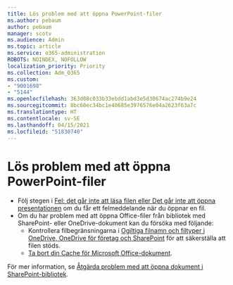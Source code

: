 ```yaml
---
title: Lös problem med att öppna PowerPoint-filer
ms.author: pebaum
author: pebaum
manager: scotv
ms.audience: Admin
ms.topic: article
ms.service: o365-administration
ROBOTS: NOINDEX, NOFOLLOW
localization_priority: Priority
ms.collection: Adm_O365
ms.custom:
- "9001698"
- "5144"
ms.openlocfilehash: 363d08c033b33ebdd1abd3e5d30674ac274b9e24
ms.sourcegitcommit: 8bc60ec34bc1e40685e3976576e04a2623f63a7c
ms.translationtype: HT
ms.contentlocale: sv-SE
ms.lasthandoff: 04/15/2021
ms.locfileid: "51830740"
---
```

# <a name="resolve-issues-opening-powerpoint-files"></a>Lös problem med att öppna PowerPoint-filer

- Följ stegen i [Fel: det går inte att läsa filen eller Det går inte att öppna presentationen](https://support.office.com/article/Error-Can-t-read-file-or-Presentation-cannot-be-opened-7f2f31e2-d4dd-4c1f-9e27-ba6fadf92d44) om du får ett felmeddelande när du öppnar en fil.
- Om du har problem med att öppna Office-filer från bibliotek med SharePoint- eller OneDrive-dokument kan du försöka med följande:
    - Kontrollera filbegränsningarna i [Ogiltiga filnamn och filtyper i OneDrive, OneDrive för företag och SharePoint](https://support.office.com/article/64883a5d-228e-48f5-b3d2-eb39e07630fa) för att säkerställa att filen stöds.
    - [Ta bort din Cache för Microsoft Office-dokument](https://support.office.com/article/b1d3765e-d71b-4bb8-99ca-acd22c42995d).

För mer information, se [Åtgärda problem med att öppna dokument i SharePoint-bibliotek](https://support.office.com/article/31329fa1-4ad0-47fc-95d8-bb0c5b12a536).
